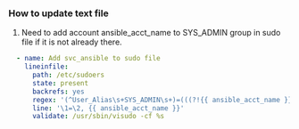 ### How to update text file

1. Need to add account ansible_acct_name to SYS_ADMIN group in sudo file if it is not already there.  
```yaml
  - name: Add svc_ansible to sudo file
    lineinfile:
      path: /etc/sudoers
      state: present
      backrefs: yes
      regex: '(^User_Alias\s+SYS_ADMIN\s+)=(((?!{{ ansible_acct_name }}).)*)$'
      line: '\1=\2, {{ ansible_acct_name }}'
      validate: /usr/sbin/visudo -cf %s
```